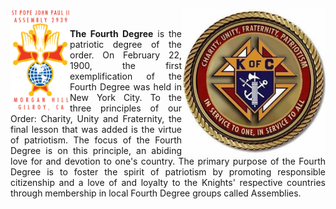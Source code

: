 
<div>
<div>
<p align="center"><img align="left" img src="assets/img/2939logoA.png" width="95"><img align="right" img src="assets/img/kofc9.jpg" width="230"></p>
</div>
<br>
  
<div style="text-align: justify">

<p>
  
<b>The Fourth Degree</b> is the patriotic degree of the order. On February 22, 1900, the first
exemplification of the Fourth Degree was held in New York City. To the three principles
of our Order: Charity, Unity and Fraternity, the final lesson that was added is the virtue
of patriotism. The focus of the Fourth Degree is on this principle, an abiding love for
and devotion to one's country. The primary purpose of the Fourth Degree is to foster the
spirit of patriotism by promoting responsible citizenship and a love of and loyalty to
the Knights' respective countries through membership in local Fourth Degree groups called
  Assemblies.</p>
</div>


